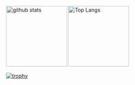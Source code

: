 <div align="left"> 
  <img alt="github stats" height="164.5px" src="https://github-readme-stats.vercel.app/api?username=nakashima1125&count_private=true&show_icons=true&theme=tokyonight" />
  <img alt="Top Langs" height="164.5px" src="https://github-readme-stats.vercel.app/api/top-langs/?username=nakashima1125X&layout=compact&theme=tokyonight&hide=c,asp,objective-c,makefile,c%2B%2B,objective-c%2B%2B,c%23,shaderlab" />
</div>

[![trophy](https://github-profile-trophy.vercel.app/?username=nakashima1125&column=7&theme=tokyonight)](https://github.com/ryo-ma/github-profile-trophy)
